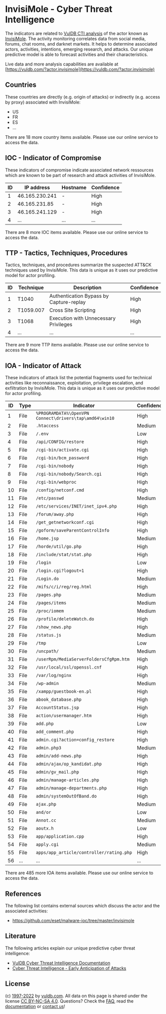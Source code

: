 # InvisiMole - Cyber Threat Intelligence

The indicators are related to [VulDB CTI analysis](https://vuldb.com/?kb.cti) of the actor known as [InvisiMole](https://vuldb.com/?actor.invisimole). The activity monitoring correlates data from social media, forums, chat rooms, and darknet markets. It helps to determine associated actors, activities, intentions, emerging research, and attacks. Our unique predictive model is able to forecast activities and their characteristics.

Live data and more analysis capabilities are available at [https://vuldb.com/?actor.invisimole](https://vuldb.com/?actor.invisimole)

## Countries

These countries are directly (e.g. origin of attacks) or indirectly (e.g. access by proxy) associated with InvisiMole:

* US
* FR
* ES
* ...

There are 18 more country items available. Please use our online service to access the data.

## IOC - Indicator of Compromise

These indicators of compromise indicate associated network ressources which are known to be part of research and attack activities of InvisiMole.

ID | IP address | Hostname | Confidence
-- | ---------- | -------- | ----------
1 | 46.165.230.241 | - | High
2 | 46.165.231.85 | - | High
3 | 46.165.241.129 | - | High
4 | ... | ... | ...

There are 8 more IOC items available. Please use our online service to access the data.

## TTP - Tactics, Techniques, Procedures

Tactics, techniques, and procedures summarize the suspected ATT&CK techniques used by InvisiMole. This data is unique as it uses our predictive model for actor profiling.

ID | Technique | Description | Confidence
-- | --------- | ----------- | ----------
1 | T1040 | Authentication Bypass by Capture-replay | High
2 | T1059.007 | Cross Site Scripting | High
3 | T1068 | Execution with Unnecessary Privileges | High
4 | ... | ... | ...

There are 9 more TTP items available. Please use our online service to access the data.

## IOA - Indicator of Attack

These indicators of attack list the potential fragments used for technical activities like reconnaissance, exploitation, privilege escalation, and exfiltration by InvisiMole. This data is unique as it uses our predictive model for actor profiling.

ID | Type | Indicator | Confidence
-- | ---- | --------- | ----------
1 | File | `%PROGRAMDATA%\OpenVPN Connect\drivers\tap\amd64\win10` | High
2 | File | `.htaccess` | Medium
3 | File | `/.env` | Low
4 | File | `/api/CONFIG/restore` | High
5 | File | `/cgi-bin/activate.cgi` | High
6 | File | `/cgi-bin/bcm_password` | High
7 | File | `/cgi-bin/nobody` | High
8 | File | `/cgi-bin/nobody/Search.cgi` | High
9 | File | `/cgi-bin/webproc` | High
10 | File | `/config/netconf.cmd` | High
11 | File | `/etc/passwd` | Medium
12 | File | `/etc/services/INET/inet_ipv4.php` | High
13 | File | `/forum/away.php` | High
14 | File | `/get_getnetworkconf.cgi` | High
15 | File | `/goform/saveParentControlInfo` | High
16 | File | `/home.jsp` | Medium
17 | File | `/horde/util/go.php` | High
18 | File | `/include/stat/stat.php` | High
19 | File | `/login` | Low
20 | File | `/login.cgi?logout=1` | High
21 | File | `/Login.do` | Medium
22 | File | `/mifs/c/i/reg/reg.html` | High
23 | File | `/pages.php` | Medium
24 | File | `/pages/items` | Medium
25 | File | `/proc/iomem` | Medium
26 | File | `/profile/deleteWatch.do` | High
27 | File | `/show_news.php` | High
28 | File | `/status.js` | Medium
29 | File | `/tmp` | Low
30 | File | `/uncpath/` | Medium
31 | File | `/userRpm/MediaServerFoldersCfgRpm.htm` | High
32 | File | `/usr/local/ssl/openssl.cnf` | High
33 | File | `/var/log/nginx` | High
34 | File | `/wp-admin` | Medium
35 | File | `/xampp/guestbook-en.pl` | High
36 | File | `abook_database.php` | High
37 | File | `AccountStatus.jsp` | High
38 | File | `action/usermanager.htm` | High
39 | File | `add.php` | Low
40 | File | `add_comment.php` | High
41 | File | `admin.cgi?action=config_restore` | High
42 | File | `admin.php3` | Medium
43 | File | `admin/add-news.php` | High
44 | File | `admin/ajax/op_kandidat.php` | High
45 | File | `admin/gv_mail.php` | High
46 | File | `admin/manage-articles.php` | High
47 | File | `admin/manage-departments.php` | High
48 | File | `admin/systemOutOfBand.do` | High
49 | File | `ajax.php` | Medium
50 | File | `and/or` | Low
51 | File | `Annot.cc` | Medium
52 | File | `aoutx.h` | Low
53 | File | `app/application.cpp` | High
54 | File | `apply.cgi` | Medium
55 | File | `apps/app_article/controller/rating.php` | High
56 | ... | ... | ...

There are 485 more IOA items available. Please use our online service to access the data.

## References

The following list contains external sources which discuss the actor and the associated activities:

* https://github.com/eset/malware-ioc/tree/master/invisimole

## Literature

The following articles explain our unique predictive cyber threat intelligence:

* [VulDB Cyber Threat Intelligence Documentation](https://vuldb.com/?kb.cti)
* [Cyber Threat Intelligence - Early Anticipation of Attacks](https://www.scip.ch/en/?labs.20201022)

## License

(c) [1997-2022](https://vuldb.com/?kb.changelog) by [vuldb.com](https://vuldb.com/?kb.about). All data on this page is shared under the license [CC BY-NC-SA 4.0](https://creativecommons.org/licenses/by-nc-sa/4.0/). Questions? Check the [FAQ](https://vuldb.com/?kb.faq), read the [documentation](https://vuldb.com/?kb) or [contact us](https://vuldb.com/?contact)!
